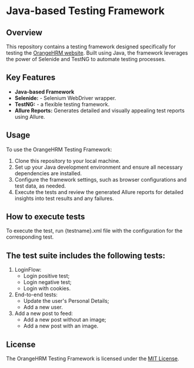 # Java-based Testing Framework

## Overview
This repository contains a testing framework designed specifically for testing the [OrangeHRM website](https://opensource-demo.orangehrmlive.com/web/index.php/auth/login).
Built using Java, the framework leverages the power of Selenide and TestNG to automate testing processes.

## Key Features
- **Java-based Framework**
- **Selenide:** - Selenium WebDriver wrapper.
- **TestNG:** - a flexible testing framework.
- **Allure Reports:** Generates detailed and visually appealing test reports using Allure.

## Usage
To use the OrangeHRM Testing Framework:
1. Clone this repository to your local machine.
2. Set up your Java development environment and ensure all necessary dependencies are installed.
3. Configure the framework settings, such as browser configurations and test data, as needed.
4. Execute the tests and review the generated Allure reports for detailed insights into test results and any failures.

## How to execute tests
To execute the test, run {testname}.xml file with the configuration for the corresponding test.

## The test suite includes the following tests:
1. LoginFlow:
    - Login positive test;
    - Login negative test;
    - Login with cookies.
2. End-to-end tests:
    - Update the user's Personal Details;
    - Add a new user.
3. Add a new post to feed:
    - Add a new post without an image;
    - Add a new post with an image. 
 

## License
The OrangeHRM Testing Framework is licensed under the [MIT License](License).


